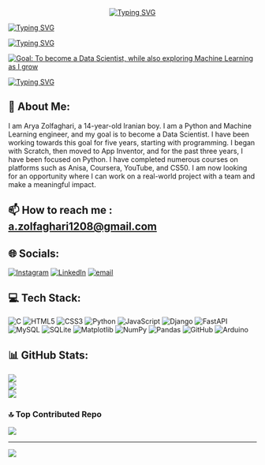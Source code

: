 <div align="center">
  <a href="https://github.com/Arya-Zolfaghari">
    <img src="https://readme-typing-svg.demolab.com?font=Fira+Code&weight=500&pause=1000&color=E6E6E6FF&background=94FF3F00&width=500&lines=Hello+I'm+Arya+Zolfaghari;A+Data+Scientist+And+ML+Engineer;+a.zolfaghari1208%40gmail.com" alt="Typing SVG" />
  </a>
</div>

<a href="https://github.com/Arya-Zolfaghari"><img src="https://readme-typing-svg.demolab.com?font=Fira+Code&size=16&pause=5000&color=F7F7F7&random=false&width=800&lines=-+%F0%9F%94%AD+I%E2%80%99m+currently+working+on+%3A+Python+and+Data+Science+And+ML+Projects" alt="Typing SVG" /></a>

<a href="https://github.com/Arya-Zolfaghari"><img src="https://readme-typing-svg.demolab.com?font=Fira+Code&size=16&pause=5000&color=E6E6E6FF&background=94FF3F00&width=800&lines=-+%F0%9F%93%96+I%E2%80%99m+currently+working+on+Python+for+Data+Science+and+ML" alt="Typing SVG" /></a>

[![Goal: To become a Data Scientist, while also exploring Machine Learning as I grow](https://readme-typing-svg.demolab.com?font=Fira+Code&size=16&pause=5000&color=E6E6E6FF&background=94FF3F00&width=900&lines=-+%F0%9F%9A%80+Goal%3A+To+become+a+Data+Scientist%2C+while+also+exploring+Machine+Learning+as+I+grow)](https://github.com/Arya-Zolfaghari)

<a href="https://github.com/Arya-Zolfaghari">
  <img src="https://readme-typing-svg.demolab.com?font=Fira+Code&size=16&pause=1000&color=E6E6E6FF&background=94FF3F00&width=500&lines=-+%F0%9F%94%AD+Interested+in%3A+Earning+certificates%2C+working+on+personal+and+team+projects%2C+applying+skills+to+real-world+datasets%2C+Programming" alt="Typing SVG" />
</a>


## 💫 About Me:
I am Arya Zolfaghari, a 14-year-old Iranian boy. I am a Python and Machine Learning engineer, and my goal is to become a Data Scientist. I have been working towards this goal for five years, starting with programming. I began with Scratch, then moved to App Inventor, and for the past three years, I have been focused on Python. I have completed numerous courses on platforms such as Anisa, Coursera, YouTube, and CS50. I am now looking for an opportunity where I can work on a real-world project with a team and make a meaningful impact.

## 📫 How to reach me : a.zolfaghari1208@gmail.com

## 🌐 Socials:
[![Instagram](https://img.shields.io/badge/Instagram-%23E4405F.svg?logo=Instagram&logoColor=white)](https://instagram.com/arya.zolfagharii) 
[![LinkedIn](https://img.shields.io/badge/LinkedIn-%230077B5.svg?logo=linkedin&logoColor=white)](https://linkedin.com/in/arya-zolfaghari) 
[![email](https://img.shields.io/badge/Email-D14836?logo=gmail&logoColor=white)](mailto:a.zolfaghari1208@gmail.com)

## 💻 Tech Stack:
![C](https://img.shields.io/badge/c-%2300599C.svg?style=for-the-badge&logo=c&logoColor=white) 
![HTML5](https://img.shields.io/badge/html5-%23E34F26.svg?style=for-the-badge&logo=html5&logoColor=white) 
![CSS3](https://img.shields.io/badge/css3-%231572B6.svg?style=for-the-badge&logo=css3&logoColor=white) 
![Python](https://img.shields.io/badge/python-3670A0?style=for-the-badge&logo=python&logoColor=ffdd54) 
![JavaScript](https://img.shields.io/badge/javascript-%23323330.svg?style=for-the-badge&logo=javascript&logoColor=%23F7DF1E) 
![Django](https://img.shields.io/badge/django-%23092E20.svg?style=for-the-badge&logo=django&logoColor=white) 
![FastAPI](https://img.shields.io/badge/FastAPI-005571?style=for-the-badge&logo=fastapi) 
![MySQL](https://img.shields.io/badge/mysql-4479A1.svg?style=for-the-badge&logo=mysql&logoColor=white) 
![SQLite](https://img.shields.io/badge/sqlite-%2307405e.svg?style=for-the-badge&logo=sqlite&logoColor=white) 
![Matplotlib](https://img.shields.io/badge/Matplotlib-%23ffffff.svg?style=for-the-badge&logo=Matplotlib&logoColor=black) 
![NumPy](https://img.shields.io/badge/numpy-%23013243.svg?style=for-the-badge&logo=numpy&logoColor=white) 
![Pandas](https://img.shields.io/badge/pandas-%23150458.svg?style=for-the-badge&logo=pandas&logoColor=white) 
![GitHub](https://img.shields.io/badge/github-%23121011.svg?style=for-the-badge&logo=github&logoColor=white) 
![Arduino](https://img.shields.io/badge/-Arduino-00979D?style=for-the-badge&logo=Arduino&logoColor=white)

## 📊 GitHub Stats:
![](https://github-readme-stats.vercel.app/api?username=Arya-Zolfaghari&theme=blue_navy&hide_border=false&include_all_commits=false&count_private=false)<br/>
![](https://nirzak-streak-stats.vercel.app/?user=Arya-Zolfaghari&theme=blue_navy&hide_border=false)<br/>
![](https://github-readme-stats.vercel.app/api/top-langs/?username=Arya-Zolfaghari&theme=blue_navy&hide_border=false&include_all_commits=false&count_private=false&layout=compact)

### 🔝 Top Contributed Repo
![](https://github-contributor-stats.vercel.app/api?username=Arya-Zolfaghari&limit=5&theme=shadow_blue&combine_all_yearly_contributions=true)

---
[![](https://visitcount.itsvg.in/api?id=Arya-Zolfaghari&icon=0&color=0)](https://visitcount.itsvg.in)

<!-- Proudly created with GPRM ( https://gprm.itsvg.in ) -->
